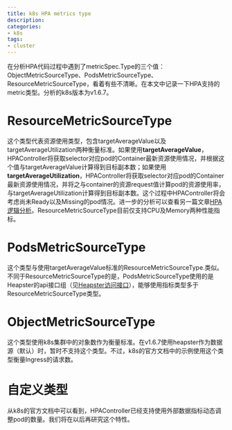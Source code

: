 ```yaml
---
title: k8s HPA metrics type
description: 
categories:
- k8s
tags:
- cluster
---
```


在分析HPA代码过程中遇到了metricSpec.Type的三个值：ObjectMetricSourceType、PodsMetricSourceType、ResourceMetricSourceType，看着有些不清晰。在本文中记录一下HPA支持的metric类型。分析的k8s版本为v1.6.7。

# ResourceMetricSourceType
这个类型代表资源使用类型，包含targetAverageValue以及targetAverageUtilization两种衡量标准。如果使用**targetAverageValue**，HPAController将获取selector对应pod的Container最新资源使用情况，并根据这个值与targetAverageValue计算得到目标副本数；如果使用**targetAverageUtilization**，HPAController将获取selector对应pod的Container最新资源使用情况，并将之与container的资源request值计算pod的资源使用率，与targetAverageUtilization计算得到目标副本数。这个过程中HPAController将会考虑尚未Ready以及Missing的pod情况。进一步的分析可以查看另一篇文章[HPA逻辑分析](https://larryck.github.io/k8s/2018/05/11/HPA策略/)。ResourceMetricSourceType目前仅支持CPU及Memory两种性能指标。

# PodsMetricSourceType
这个类型与使用targetAverageValue标准的ResourceMetricSourceType.类似。不同于ResourceMetricSourceType的是，PodsMetricSourceType使用的是Heapster的api接口组（见[Heapster访问接口](https://larryck.github.io/k8s/2018/05/13/Heapster访问接口/)），能够使用指标类型多于ResourceMetricSourceType类型。

# ObjectMetricSourceType
这个类型使用k8s集群中的对象数作为衡量标准。在v1.6.7使用heapster作为数据源（默认）时，暂时不支持这个类型。不过，k8s的官方文档中的示例使用这个类型衡量Ingress的请求数。

# 自定义类型
从k8s的官方文档中可以看到，HPAController已经支持使用外部数据指标动态调整pod的数量。我们将在以后再研究这个特性。


